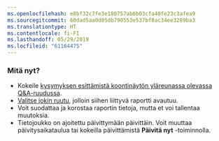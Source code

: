 ```yaml
---
ms.openlocfilehash: e8bf32c7fe3e180757ab6b03cfa40fe23c3afea9
ms.sourcegitcommit: 60dad5aa0d85db790553e537bf8ac34ee3289ba3
ms.translationtype: HT
ms.contentlocale: fi-FI
ms.lasthandoff: 05/29/2019
ms.locfileid: "61164475"
---
```

### <a name="what-now"></a>Mitä nyt?
* Kokeile [kysymyksen esittämistä koontinäytön yläreunassa olevassa Q&A-ruudussa](../consumer/end-user-q-and-a.md).
* [Valitse jokin ruutu](../consumer/end-user-tiles.md), jolloin siihen liittyvä raportti avautuu.
* Voit suodattaa ja korostaa raportin tietoja, mutta et voi tallentaa muutoksia.
* Tietojoukko on ajoitettu päivittymään päivittäin. Voit muuttaa päivitysaikataulua tai kokeilla päivittämistä **Päivitä nyt** -toiminnolla.

